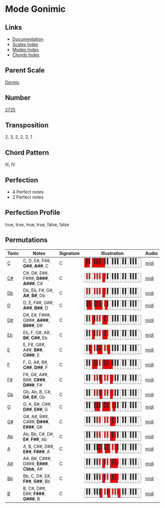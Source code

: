 # Mode Gonimic

## Links

- [Documentation](README.md)
- [Scales Index](Scales.md)
- [Modes Index](Modes.md)
- [Chords Index](Chords.md)

## Parent Scale

[Darmic](ScaleDarmic.md)

## Number

[2725](https://ianring.com/musictheory/scales/2725)

## Transposition

2, 3, 2, 2, 2, 1

## Chord Pattern

III, IV

## Perfection

- 4 Perfect notes
- 2 Perfect notes

## Perfection Profile

true, true, true, true, false, false

## Permutations

| Tonic | Notes | Signature | Illustration | Audio |
|-------|-------|-----------|--------------|-------|
| [C](ModeCNaturalGonimic.md) | C, D, E#, F##, **G##**, **A##**, C | C | ![CNaturalGonimic](ModeCNaturalGonimic.png) | [midi](https://github.com/edipermadi/music/blob/main/docs/ModeCNaturalGonimic.mid?raw=true) |
| [C#](ModeCSharpGonimic.md) | C#, D#, E##, F###, **G###**, **A###**, C# | C | ![CSharpGonimic](ModeCSharpGonimic.png) | [midi](https://github.com/edipermadi/music/blob/main/docs/ModeCSharpGonimic.mid?raw=true) |
| [Db](ModeDFlatGonimic.md) | Db, Eb, F#, G#, **A#**, **B#**, Db | C | ![DFlatGonimic](ModeDFlatGonimic.png) | [midi](https://github.com/edipermadi/music/blob/main/docs/ModeDFlatGonimic.mid?raw=true) |
| [D](ModeDNaturalGonimic.md) | D, E, F##, G##, **A##**, **B##**, D | C | ![DNaturalGonimic](ModeDNaturalGonimic.png) | [midi](https://github.com/edipermadi/music/blob/main/docs/ModeDNaturalGonimic.mid?raw=true) |
| [D#](ModeDSharpGonimic.md) | D#, E#, F###, G###, **A###**, **B###**, D# | C | ![DSharpGonimic](ModeDSharpGonimic.png) | [midi](https://github.com/edipermadi/music/blob/main/docs/ModeDSharpGonimic.mid?raw=true) |
| [Eb](ModeEFlatGonimic.md) | Eb, F, G#, A#, **B#**, **C##**, Eb | C | ![EFlatGonimic](ModeEFlatGonimic.png) | [midi](https://github.com/edipermadi/music/blob/main/docs/ModeEFlatGonimic.mid?raw=true) |
| [E](ModeENaturalGonimic.md) | E, F#, G##, A##, **B##**, **C###**, E | C | ![ENaturalGonimic](ModeENaturalGonimic.png) | [midi](https://github.com/edipermadi/music/blob/main/docs/ModeENaturalGonimic.mid?raw=true) |
| [F](ModeFNaturalGonimic.md) | F, G, A#, B#, **C##**, **D##**, F | C | ![FNaturalGonimic](ModeFNaturalGonimic.png) | [midi](https://github.com/edipermadi/music/blob/main/docs/ModeFNaturalGonimic.mid?raw=true) |
| [F#](ModeFSharpGonimic.md) | F#, G#, A##, B##, **C###**, **D###**, F# | C | ![FSharpGonimic](ModeFSharpGonimic.png) | [midi](https://github.com/edipermadi/music/blob/main/docs/ModeFSharpGonimic.mid?raw=true) |
| [Gb](ModeGFlatGonimic.md) | Gb, Ab, B, C#, **D#**, **E#**, Gb | C | ![GFlatGonimic](ModeGFlatGonimic.png) | [midi](https://github.com/edipermadi/music/blob/main/docs/ModeGFlatGonimic.mid?raw=true) |
| [G](ModeGNaturalGonimic.md) | G, A, B#, C##, **D##**, **E##**, G | C | ![GNaturalGonimic](ModeGNaturalGonimic.png) | [midi](https://github.com/edipermadi/music/blob/main/docs/ModeGNaturalGonimic.mid?raw=true) |
| [G#](ModeGSharpGonimic.md) | G#, A#, B##, C###, **D###**, **E###**, G# | C | ![GSharpGonimic](ModeGSharpGonimic.png) | [midi](https://github.com/edipermadi/music/blob/main/docs/ModeGSharpGonimic.mid?raw=true) |
| [Ab](ModeAFlatGonimic.md) | Ab, Bb, C#, D#, **E#**, **F##**, Ab | C | ![AFlatGonimic](ModeAFlatGonimic.png) | [midi](https://github.com/edipermadi/music/blob/main/docs/ModeAFlatGonimic.mid?raw=true) |
| [A](ModeANaturalGonimic.md) | A, B, C##, D##, **E##**, **F###**, A | C | ![ANaturalGonimic](ModeANaturalGonimic.png) | [midi](https://github.com/edipermadi/music/blob/main/docs/ModeANaturalGonimic.mid?raw=true) |
| [A#](ModeASharpGonimic.md) | A#, B#, C###, D###, **E###**, **Cbbb**, A# | C | ![ASharpGonimic](ModeASharpGonimic.png) | [midi](https://github.com/edipermadi/music/blob/main/docs/ModeASharpGonimic.mid?raw=true) |
| [Bb](ModeBFlatGonimic.md) | Bb, C, D#, E#, **F##**, **G##**, Bb | C | ![BFlatGonimic](ModeBFlatGonimic.png) | [midi](https://github.com/edipermadi/music/blob/main/docs/ModeBFlatGonimic.mid?raw=true) |
| [B](ModeBNaturalGonimic.md) | B, C#, D##, E##, **F###**, **G###**, B | C | ![BNaturalGonimic](ModeBNaturalGonimic.png) | [midi](https://github.com/edipermadi/music/blob/main/docs/ModeBNaturalGonimic.mid?raw=true) |
